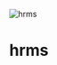 ![hrms](https://user-images.githubusercontent.com/80326351/120101563-48081b00-c14f-11eb-8bb7-ce06b4304d2e.png)


# hrms
